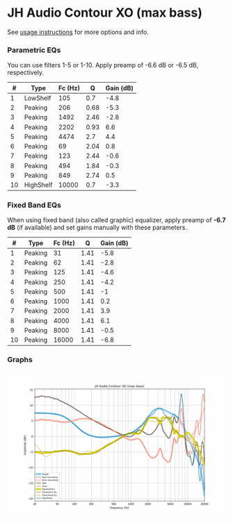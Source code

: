 # JH Audio Contour XO (max bass)
See [usage instructions](https://github.com/jaakkopasanen/AutoEq#usage) for more options and info.

### Parametric EQs
You can use filters 1-5 or 1-10. Apply preamp of -6.6 dB or -6.5 dB, respectively.

|   # | Type      |   Fc (Hz) |    Q |   Gain (dB) |
|-----|-----------|-----------|------|-------------|
|   1 | LowShelf  |       105 | 0.7  |        -4.8 |
|   2 | Peaking   |       206 | 0.68 |        -5.3 |
|   3 | Peaking   |      1492 | 2.46 |        -2.8 |
|   4 | Peaking   |      2202 | 0.93 |         6.6 |
|   5 | Peaking   |      4474 | 2.7  |         4.4 |
|   6 | Peaking   |        69 | 2.04 |         0.8 |
|   7 | Peaking   |       123 | 2.44 |        -0.6 |
|   8 | Peaking   |       494 | 1.84 |        -0.3 |
|   9 | Peaking   |       849 | 2.74 |         0.5 |
|  10 | HighShelf |     10000 | 0.7  |        -3.3 |

### Fixed Band EQs
When using fixed band (also called graphic) equalizer, apply preamp of **-6.7 dB** (if available) and set gains manually with these parameters.

|   # | Type    |   Fc (Hz) |    Q |   Gain (dB) |
|-----|---------|-----------|------|-------------|
|   1 | Peaking |        31 | 1.41 |        -5.8 |
|   2 | Peaking |        62 | 1.41 |        -2.8 |
|   3 | Peaking |       125 | 1.41 |        -4.6 |
|   4 | Peaking |       250 | 1.41 |        -4.2 |
|   5 | Peaking |       500 | 1.41 |        -1   |
|   6 | Peaking |      1000 | 1.41 |         0.2 |
|   7 | Peaking |      2000 | 1.41 |         3.9 |
|   8 | Peaking |      4000 | 1.41 |         6.1 |
|   9 | Peaking |      8000 | 1.41 |        -0.5 |
|  10 | Peaking |     16000 | 1.41 |        -6.8 |

### Graphs
![](./JH%20Audio%20Contour%20XO%20(max%20bass).png)
